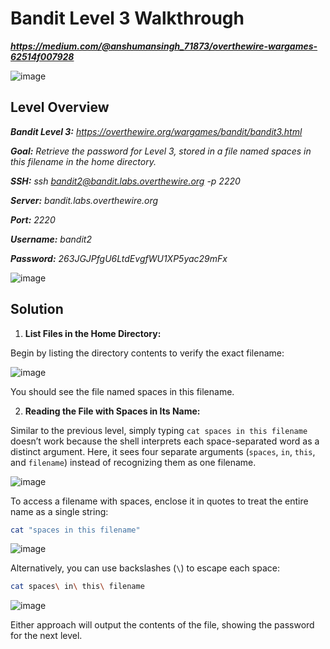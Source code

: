 # Bandit Level 3 Walkthrough
***https://medium.com/@anshumansingh_71873/overthewire-wargames-62514f007928***

![image](https://github.com/user-attachments/assets/575ebf7c-a21a-4245-807a-0a48211c7551)

## Level Overview
***Bandit Level 3:** https://overthewire.org/wargames/bandit/bandit3.html*

***Goal:** Retrieve the password for Level 3, stored in a file named spaces in this filename in the home directory.*

***SSH:** ssh bandit2@bandit.labs.overthewire.org -p 2220*

***Server:** bandit.labs.overthewire.org*

***Port:** 2220*

***Username:** bandit2*

***Password:** 263JGJPfgU6LtdEvgfWU1XP5yac29mFx*

![image](https://github.com/user-attachments/assets/b71d1811-4279-4e9a-a6a3-ca47dbfa7fd8)

## Solution
1. **List Files in the Home Directory:**
   
Begin by listing the directory contents to verify the exact filename:

![image](https://github.com/user-attachments/assets/d6a6533e-4525-419c-a916-a1f043a52095)

You should see the file named spaces in this filename.

2. **Reading the File with Spaces in Its Name:**
   
Similar to the previous level, simply typing `cat spaces in this filename` doesn’t work because the shell interprets each space-separated word as a distinct argument. Here, it sees four separate arguments (`spaces`, `in`, `this`, and `filename`) instead of recognizing them as one filename.

![image](https://github.com/user-attachments/assets/9713572a-acd9-48c6-95e1-de21eb8cb0c6)

To access a filename with spaces, enclose it in quotes to treat the entire name as a single string:

```bash
cat "spaces in this filename"
```
![image](https://github.com/user-attachments/assets/e54eb06d-877c-4fcf-aa41-5964da49159c)

Alternatively, you can use backslashes (`\`) to escape each space:

```bash
cat spaces\ in\ this\ filename
```
![image](https://github.com/user-attachments/assets/e4a59b7c-41d2-411b-a8cd-9c38f7a529fc)

Either approach will output the contents of the file, showing the password for the next level.

